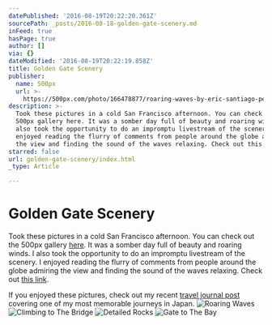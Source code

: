 ```yaml
---
datePublished: '2016-08-19T20:22:20.361Z'
sourcePath: _posts/2016-08-18-golden-gate-scenery.md
inFeed: true
hasPage: true
author: []
via: {}
dateModified: '2016-08-19T20:22:19.858Z'
title: Golden Gate Scenery
publisher:
  name: 500px
  url: >-
    https://500px.com/photo/166478877/roaring-waves-by-eric-santiago-pe%C3%B1a?ctx_page=1&from=gallery&galleryPath=23548399&user_id=18945239
description: >-
  Took these pictures in a cold San Francisco afternoon. You can check out the
  500px gallery here. It was a somber day full of beauty and roaring winds. I
  also took the opportunity to do an impromptu livestream of the scenery. I
  enjoyed reading the flurry of comments from people around the globe admiring
  the view and finding the sound of the waves relaxing. Check out this link.
starred: false
url: golden-gate-scenery/index.html
_type: Article

---
```

# Golden Gate Scenery

Took these pictures in a cold San Francisco afternoon. You can check out the 500px gallery [here][0]. It was a somber day full of beauty and roaring winds. I also took the opportunity to do an impromptu livestream of the scenery. I enjoyed reading the flurry of comments from people around the globe admiring the view and finding the sound of the waves relaxing. Check out [this link][1].

If you enjoyed these pictures, check out my recent [travel journal post][2] covering one of my most memorable journeys in Japan.
![Roaring Waves](https://the-grid-user-content.s3-us-west-2.amazonaws.com/0e320570-4273-4cb7-b9a7-32fc9d845824.jpg)
![Climbing to The Bridge](https://the-grid-user-content.s3-us-west-2.amazonaws.com/e16477f6-21cf-4696-ba4b-d6d34055a1d0.jpg)
![Detailed Rocks](https://the-grid-user-content.s3-us-west-2.amazonaws.com/b8acd58e-f393-4bca-b57e-58d66cd11834.jpg)
![Gate to The Bay](https://the-grid-user-content.s3-us-west-2.amazonaws.com/6f8c737d-1927-48ca-a30e-cbfc5fcedfd2.jpg)

[0]: https://500px.com/question_modernity/galleries/san-francisco
[1]: https://www.periscope.tv/w/1nAKEbRVnyAGL "Relax while thinking about the meaning of life"
[2]: http://thegrid.ai/questioning-modernity/weekend-in-the-mountains